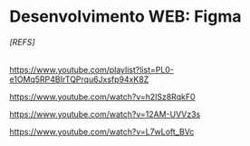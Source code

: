 # Desenvolvimento WEB: Figma


###### [REFS]

https://www.youtube.com/playlist?list=PL0-e1OMq5RP4BIrTQPrqu6Jxsfp94xK8Z

https://www.youtube.com/watch?v=h2lSz8RqkF0

https://www.youtube.com/watch?v=12AM-UVVz3s

https://www.youtube.com/watch?v=L7wLoft_BVc